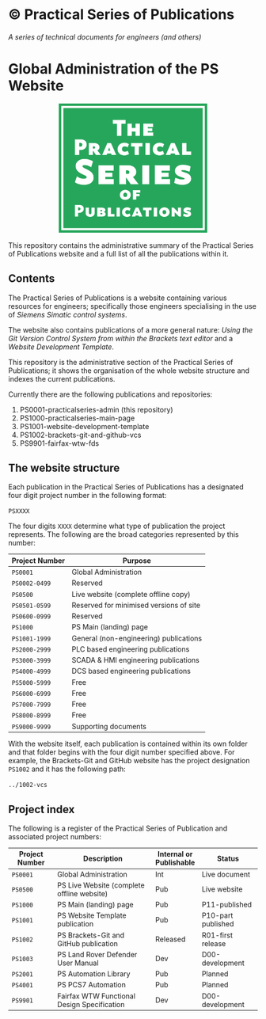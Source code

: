 # &copy; Practical Series of Publications

###### A series of technical documents for engineers (and others)

# Global Administration of the PS Website

<p align="center">
    <img width="300px" src="0-0201-repository-information/01-images/logo-lrg-min.png">
</p>
This repository contains the administrative summary of the Practical Series of Publications website and a full list of all the publications within it.

## Contents

The Practical Series of Publications is a website containing various resources for engineers; specifically those engineers specialising in the use of *Siemens Simatic control systems*.

The website also contains publications of a more general nature: *Using the Git Version Control System from within the Brackets text editor* and a *Website Development Template*.

This repository is the administrative section of the Practical Series of Publications; it shows the organisation of the whole website structure and indexes the current publications.

Currently there are the following publications and repositories:

1.  PS0001-practicalseries-admin (this repository)
2.	PS1000-practicalseries-main-page
3.	PS1001-website-development-template
4.	PS1002-brackets-git-and-github-vcs
5.  PS9901-fairfax-wtw-fds

## The website structure

Each publication in the Practical Series of Publications has a designated four digit project number in the following format:

```PSXXXX```

The four digits ```XXXX``` determine what type of publication the project represents. The following are the broad categories represented by this number:


| Project Number    | Purpose
| ----------------- | --------------------------------------
| ```PS0001```      | Global Administration
| ```PS0002-0499``` | Reserved
| ```PS0500```      | Live website (complete offline copy)
| ```PS0501-0599``` | Reserved for minimised versions of site
| ```PS0600-0999``` | Reserved
| ```PS1000```      | PS Main (landing) page
| ```PS1001-1999``` | General (non-engineering) publications
| ```PS2000-2999``` | PLC based engineering publications
| ```PS3000-3999``` | SCADA & HMI engineering publications
| ```PS4000-4999``` | DCS based engineering publications
| ```PS5000-5999``` | Free
| ```PS6000-6999``` | Free
| ```PS7000-7999``` | Free
| ```PS8000-8999``` | Free
| ```PS9000-9999``` | Supporting documents

With the website itself, each publication is contained within its own folder and that folder begins with the four digit number specified above. For example, the Brackets-Git and GitHub website has the project designation ```PS1002``` and it has the following path:

```../1002-vcs```

## Project index

The following is a register of the Practical Series of Publication and associated project numbers:

| Project Number    | Description                                 | Internal or <br> Publishable | Status
| ----------------- | ------------------------------------------- | ---------------------------- | ------
| ```PS0001```      | Global Administration                       | Int                          | Live document
| ```PS0500```      | PS Live Website (complete offline website)  | Pub                          | Live website
| ```PS1000```      | PS Main (landing) page                      | Pub                          | P11-published
| ```PS1001```      | PS Website Template publication             | Pub                          | P10-part published
| ```PS1002```      | PS Brackets-Git and GitHub publication      | Released                     | R01-first release
| ```PS1003```      | PS Land Rover Defender User Manual          | Dev                          | D00-development
| ```PS2001```      | PS Automation Library                       | Pub                          | Planned
| ```PS4001```      | PS PCS7 Automation                          | Pub                          | Planned
| ```PS9901```      | Fairfax WTW Functional Design Specification | Dev                          | D00-development
